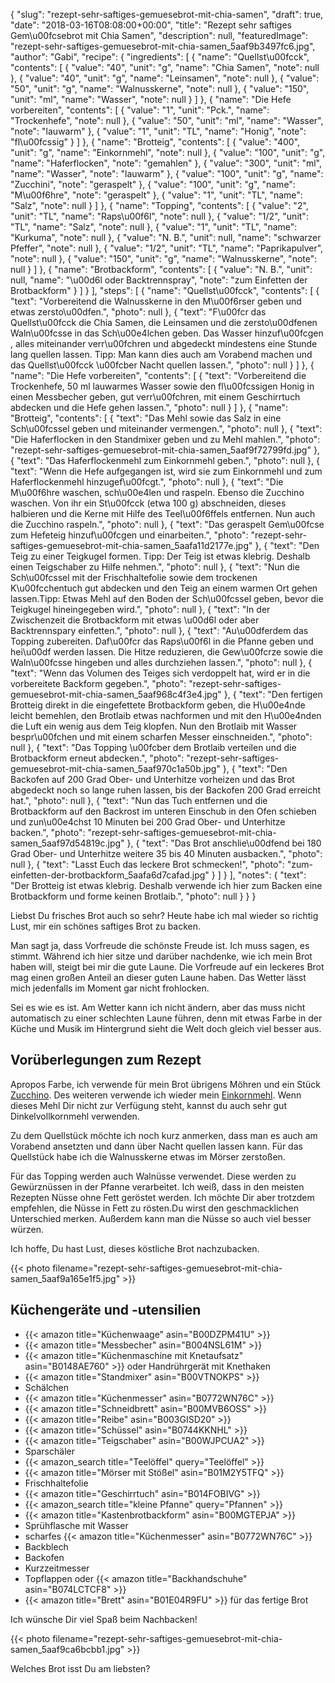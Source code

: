 {
    "slug": "rezept-sehr-saftiges-gemuesebrot-mit-chia-samen",
    "draft": true,
    "date": "2018-03-16T08:08:00+00:00",
    "title": "Rezept sehr saftiges Gem\u00fcsebrot mit Chia Samen",
    "description": null,
    "featuredImage": "rezept-sehr-saftiges-gemuesebrot-mit-chia-samen_5aaf9b3497fc6.jpg",
    "author": "Gabi",
    "recipe": {
        "ingredients": [
            {
                "name": "Quellst\u00fcck",
                "contents": [
                    {
                        "value": "40",
                        "unit": "g",
                        "name": "Chia Samen",
                        "note": null
                    },
                    {
                        "value": "40",
                        "unit": "g",
                        "name": "Leinsamen",
                        "note": null
                    },
                    {
                        "value": "50",
                        "unit": "g",
                        "name": "Walnusskerne",
                        "note": null
                    },
                    {
                        "value": "150",
                        "unit": "ml",
                        "name": "Wasser",
                        "note": null
                    }
                ]
            },
            {
                "name": "Die Hefe vorbereiten",
                "contents": [
                    {
                        "value": "1",
                        "unit": "Pck.",
                        "name": "Trockenhefe",
                        "note": null
                    },
                    {
                        "value": "50",
                        "unit": "ml",
                        "name": "Wasser",
                        "note": "lauwarm"
                    },
                    {
                        "value": "1",
                        "unit": "TL",
                        "name": "Honig",
                        "note": "fl\u00fcssig"
                    }
                ]
            },
            {
                "name": "Brotteig",
                "contents": [
                    {
                        "value": "400",
                        "unit": "g",
                        "name": "Einkornmehl",
                        "note": null
                    },
                    {
                        "value": "100",
                        "unit": "g",
                        "name": "Haferflocken",
                        "note": "gemahlen"
                    },
                    {
                        "value": "300",
                        "unit": "ml",
                        "name": "Wasser",
                        "note": "lauwarm"
                    },
                    {
                        "value": "100",
                        "unit": "g",
                        "name": "Zucchini",
                        "note": "geraspelt"
                    },
                    {
                        "value": "100",
                        "unit": "g",
                        "name": "M\u00f6hre",
                        "note": "geraspelt"
                    },
                    {
                        "value": "1",
                        "unit": "TL",
                        "name": "Salz",
                        "note": null
                    }
                ]
            },
            {
                "name": "Topping",
                "contents": [
                    {
                        "value": "2",
                        "unit": "TL",
                        "name": "Raps\u00f6l",
                        "note": null
                    },
                    {
                        "value": "1\/2",
                        "unit": "TL",
                        "name": "Salz",
                        "note": null
                    },
                    {
                        "value": "1",
                        "unit": "TL",
                        "name": "Kurkuma",
                        "note": null
                    },
                    {
                        "value": "N. B.",
                        "unit": null,
                        "name": "schwarzer Pfeffer",
                        "note": null
                    },
                    {
                        "value": "1\/2",
                        "unit": "TL",
                        "name": "Paprikapulver",
                        "note": null
                    },
                    {
                        "value": "150",
                        "unit": "g",
                        "name": "Walnusskerne",
                        "note": null
                    }
                ]
            },
            {
                "name": "Brotbackform",
                "contents": [
                    {
                        "value": "N. B.",
                        "unit": null,
                        "name": "\u00d6l oder  Backtrennspray",
                        "note": "zum Einfetten der Brotbackform"
                    }
                ]
            }
        ],
        "steps": [
            {
                "name": "Quellst\u00fcck",
                "contents": [
                    {
                        "text": "Vorbereitend die Walnusskerne in den M\u00f6rser geben und etwas zersto\u00dfen.",
                        "photo": null
                    },
                    {
                        "text": "F\u00fcr das Quellst\u00fcck die Chia Samen, die Leinsamen und die zersto\u00dfenen Waln\u00fcsse in das Sch\u00e4lchen geben. Das Wasser hinzuf\u00fcgen , alles miteinander verr\u00fchren und abgedeckt mindestens eine Stunde lang quellen lassen. Tipp: Man kann dies auch am Vorabend machen und das Quellst\u00fcck \u00fcber Nacht quellen lassen.",
                        "photo": null
                    }
                ]
            },
            {
                "name": "Die Hefe vorbereiten",
                "contents": [
                    {
                        "text": "Vorbereitend die Trockenhefe, 50 ml lauwarmes Wasser sowie den fl\u00fcssigen Honig in einen Messbecher geben, gut verr\u00fchren, mit einem Geschirrtuch abdecken und die Hefe gehen lassen.",
                        "photo": null
                    }
                ]
            },
            {
                "name": "Brotteig",
                "contents": [
                    {
                        "text": "Das Mehl sowie das Salz in eine Sch\u00fcssel geben und miteinander vermengen.",
                        "photo": null
                    },
                    {
                        "text": "Die Haferflocken in den Standmixer geben und zu Mehl mahlen.",
                        "photo": "rezept-sehr-saftiges-gemuesebrot-mit-chia-samen_5aaf9f72799fd.jpg"
                    },
                    {
                        "text": "Das Haferflockenmehl zum Einkornmehl geben.",
                        "photo": null
                    },
                    {
                        "text": "Wenn die Hefe aufgegangen ist, wird sie zum Einkornmehl und zum Haferflockenmehl hinzugef\u00fcgt.",
                        "photo": null
                    },
                    {
                        "text": "Die M\u00f6hre waschen, sch\u00e4len und raspeln. Ebenso die Zucchino waschen. Von ihr ein St\u00fcck (etwa 100 g) abschneiden, dieses halbieren und die Kerne mit Hilfe des Teel\u00f6ffels entfernen. Nun auch die Zucchino raspeln.",
                        "photo": null
                    },
                    {
                        "text": "Das geraspelt Gem\u00fcse zum Hefeteig hinzuf\u00fcgen und einarbeiten.",
                        "photo": "rezept-sehr-saftiges-gemuesebrot-mit-chia-samen_5aafa11d2177e.jpg"
                    },
                    {
                        "text": "Den Teig zu einer Teigkugel formen. Tipp: Der Teig ist etwas klebrig. Deshalb einen Teigschaber zu Hilfe nehmen.",
                        "photo": null
                    },
                    {
                        "text": "Nun die Sch\u00fcssel mit der Frischhaltefolie sowie dem trockenen K\u00fcchentuch gut abdecken und den Teig an einem warmen Ort gehen lassen.Tipp: Etwas Mehl auf den Boden der Sch\u00fcssel geben, bevor die Teigkugel hineingegeben wird.",
                        "photo": null
                    },
                    {
                        "text": "In der Zwischenzeit die Brotbackform mit etwas \u00d6l oder aber Backtrennspary einfetten.",
                        "photo": null
                    },
                    {
                        "text": "Au\u00dferdem das Topping zubereiten. Daf\u00fcr das Raps\u00f6l in die Pfanne geben und hei\u00df werden lassen. Die Hitze reduzieren, die Gew\u00fcrze sowie die Waln\u00fcsse hingeben und alles durchziehen lassen.",
                        "photo": null
                    },
                    {
                        "text": "Wenn das Volumen des Teiges sich verdoppelt hat, wird er in die vorbereitete Backform gegeben.",
                        "photo": "rezept-sehr-saftiges-gemuesebrot-mit-chia-samen_5aaf968c4f3e4.jpg"
                    },
                    {
                        "text": "Den fertigen Brotteig direkt in die eingefettete Brotbackform geben, die H\u00e4nde leicht bemehlen, den Brotlaib etwas nachformen und mit den H\u00e4nden die Luft ein wenig aus dem Teig klopfen. Nun den Brotlaib mit Wasser bespr\u00fchen und mit einem scharfen Messer einschneiden.",
                        "photo": null
                    },
                    {
                        "text": "Das Topping \u00fcber dem Brotlaib verteilen und die Brotbackform erneut abdecken.",
                        "photo": "rezept-sehr-saftiges-gemuesebrot-mit-chia-samen_5aaf970c1a50b.jpg"
                    },
                    {
                        "text": "Den Backofen auf 200 Grad Ober- und Unterhitze vorheizen und das Brot abgedeckt noch so lange ruhen lassen, bis der Backofen 200 Grad erreicht hat.",
                        "photo": null
                    },
                    {
                        "text": "Nun das Tuch entfernen und die Brotbackform auf den Backrost im unteren Einschub in den Ofen schieben und zun\u00e4chst 10 Minuten bei 200 Grad Ober- und Unterhitze backen.",
                        "photo": "rezept-sehr-saftiges-gemuesebrot-mit-chia-samen_5aaf97d54819c.jpg"
                    },
                    {
                        "text": "Das Brot anschlie\u00dfend bei 180 Grad Ober- und Unterhitze weitere 35 bis 40 Minuten ausbacken.",
                        "photo": null
                    },
                    {
                        "text": "Lasst Euch das leckere Brot schmecken!",
                        "photo": "zum-einfetten-der-brotbackform_5aafa6d7cafad.jpg"
                    }
                ]
            }
        ],
        "notes": {
            "text": "Der Brotteig ist etwas klebrig. Deshalb verwende ich hier zum Backen eine Brotbackform und forme keinen Brotlaib.",
            "photo": null
        }
    }
}

Liebst Du frisches Brot auch so sehr? Heute habe ich mal wieder so richtig Lust, mir ein schönes saftiges Brot zu backen.

Man sagt ja, dass Vorfreude die schönste Freude ist. Ich muss sagen, es stimmt. Während ich hier sitze und darüber nachdenke, wie ich mein Brot haben will, steigt bei mir die gute Laune. Die Vorfreude auf ein leckeres Brot mag einen großen Anteil an dieser guten Laune haben. Das Wetter lässt mich jedenfalls im Moment gar nicht frohlocken.

Sei es wie es ist. Am Wetter kann ich nicht ändern, aber das muss nicht automatisch zu einer schlechten Laune führen, denn mit etwas Farbe in der Küche und Musik im Hintergrund sieht die Welt doch gleich viel besser aus.

## Vorüberlegungen zum Rezept

Apropos Farbe, ich verwende für mein Brot übrigens Möhren und ein Stück [Zucchino](https://kochfokus.de/artikel/die-zucchini/ "Zucchino"). Des weiteren verwende ich wieder mein [Einkornmehl](https://kochfokus.de/artikel/weihnachtliche-mueslimuffins/ "Einkornmehl"). Wenn dieses Mehl Dir nicht zur Verfügung steht, kannst du auch sehr gut Dinkelvollkornmehl verwenden.

Zu dem Quellstück möchte ich noch kurz anmerken, dass man es auch am Vorabend ansetzten und dann über Nacht quellen lassen kann. Für das Quellstück habe ich die Walnusskerne etwas im Mörser zerstoßen.

Für das Topping werden auch Walnüsse verwendet. Diese werden zu Gewürznüssen in der Pfanne verarbeitet. Ich weiß, dass in den meisten Rezepten Nüsse ohne Fett geröstet werden. Ich möchte Dir aber trotzdem empfehlen, die Nüsse in Fett zu rösten.Du wirst den geschmacklichen Unterschied merken. Außerdem kann man die Nüsse so auch viel besser würzen.

Ich hoffe, Du hast Lust, dieses köstliche Brot nachzubacken.

{{< photo filename="rezept-sehr-saftiges-gemuesebrot-mit-chia-samen_5aaf9a165e1f5.jpg" >}}

## Küchengeräte und -utensilien
- {{< amazon title="Küchenwaage" asin="B00DZPM41U" >}}
- {{< amazon title="Messbecher" asin="B004NSL61M" >}}
- {{< amazon title="Küchenmaschine mit Knetaufsatz" asin="B0148AE760" >}} oder Handrührgerät mit Knethaken
- {{< amazon title="Standmixer" asin="B00VTNOKPS" >}}
- Schälchen
- {{< amazon title="Küchenmesser" asin="B0772WN76C" >}}
- {{< amazon title="Schneidbrett" asin="B00MVB6OSS" >}}
- {{< amazon title="Reibe" asin="B003GISD20" >}}
- {{< amazon title="Schüssel" asin="B0744KKNHL" >}}
- {{< amazon title="Teigschaber" asin="B00WJPCUA2" >}}
- Sparschäler
- {{< amazon_search title="Teelöffel" query="Teelöffel" >}}
- {{< amazon title="Mörser mit Stößel" asin="B01M2Y5TFQ" >}}
- Frischhaltefolie
- {{< amazon title="Geschirrtuch" asin="B014FOBIVG" >}}
- {{< amazon_search title="kleine Pfanne" query="Pfannen" >}}
- {{< amazon title="Kastenbrotbackform" asin="B00MGTEPJA" >}}
- Sprühflasche mit Wasser
- scharfes {{< amazon title="Küchenmesser" asin="B0772WN76C" >}}
- Backblech
- Backofen
- Kurzzeitmesser
- Topflappen oder {{< amazon title="Backhandschuhe" asin="B074LCTCF8" >}}
- {{< amazon title="Brett" asin="B01E04R9FU" >}} für das fertige Brot


Ich wünsche Dir viel Spaß beim Nachbacken!

{{< photo filename="rezept-sehr-saftiges-gemuesebrot-mit-chia-samen_5aaf9ca6bcbb1.jpg"  >}}

Welches Brot isst Du am liebsten?